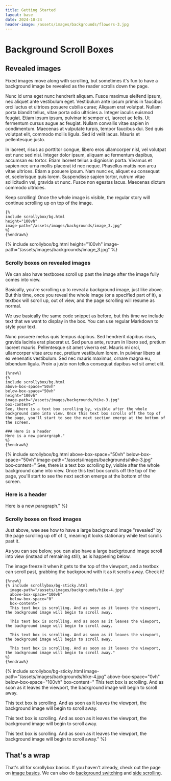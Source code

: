 ```yaml
---
title: Getting Started
layout: base
date: 2024-10-24
header-image: /assets/images/backgrounds/flowers-3.jpg
---
```



# Background Scroll Boxes

## Revealed images
Fixed images move along with scrolling, but sometimes it's fun to have a background image be revealed as the reader scrolls down the page.

Nunc id urna eget nunc hendrerit aliquam. Fusce maximus eleifend ipsum, nec aliquet ante vestibulum eget. Vestibulum ante ipsum primis in faucibus orci luctus et ultrices posuere cubilia curae; Aliquam erat volutpat. Nullam porta blandit tellus, vitae porta odio ultricies a. Integer iaculis euismod feugiat. Etiam ipsum ipsum, pulvinar id semper et, laoreet ac felis. Ut fermentum cursus augue ac feugiat. Nullam convallis vitae sapien in condimentum. Maecenas at vulputate turpis, tempor faucibus dui. Sed quis volutpat elit, commodo mollis ligula. Sed id velit lacus. Mauris et pellentesque justo.

In laoreet, risus ac porttitor congue, libero eros ullamcorper nisl, vel volutpat est nunc sed nisi. Integer dolor ipsum, aliquam ac fermentum dapibus, accumsan eu tortor. Etiam laoreet tellus a dignissim porta. Vivamus et sapien nec urna mollis placerat id nec neque. Phasellus mattis non arcu vitae ultrices. Etiam a posuere ipsum. Nam nunc ex, aliquet eu consequat et, scelerisque quis lorem. Suspendisse sapien tortor, rutrum vitae sollicitudin vel, gravida ut nunc. Fusce non egestas lacus. Maecenas dictum commodo ultricies.

Keep scrolling! Once the whole image is visible, the regular story will continue scrolling up on top of the image.

```{%raw%}
{%
include scrollybox/bg.html
height="100vh"
image-path="/assets/images/backgrounds/image_3.jpg"
%}
{%endraw%}
```

{% 
include scrollybox/bg.html
height="100vh"
image-path="/assets/images/backgrounds/image_3.jpg"
%}


<!-- 
{% include scrollybox/bg.html
  height="220"
  image-url="/assets/bg-images/image_3.jpg"
  pre-box-space="100"
  box-content=" 
       See, there is a text box scrolling by, visible after the whole background came into view. Once this text box scrolls off the top of the page, you'll start to see the next section emerge at the bottom of the screen."
%}
-->



### Scrolly boxes on revealed images
We can also have textboxes scroll up past the image after the image fully comes into view.

Basically, you're scrolling up to reveal a background image, just like above. But this time, once you reveal the whole image (or a specified part of it), a textbox will scroll up, out of view, and the page scrolling will resume as normal.

We use basically the same code snippet as before, but this time we include text that we want to display in the box. You can use regular Markdown to style your text.

Nunc posuere metus quis tempus dapibus. Sed hendrerit dapibus risus, gravida lacinia erat placerat ut. Sed purus ante, rutrum in libero sed, pretium laoreet mauris. Pellentesque sit amet viverra est. Mauris mi orci, ullamcorper vitae arcu nec, pretium vestibulum lorem. In pulvinar libero at ex venenatis vestibulum. Sed nec mauris maximus, ornare magna eu, bibendum ligula. Proin a justo non tellus consequat dapibus vel sit amet elit.

```
{%raw%}
{% 
include scrollybox/bg.html
above-box-space="50vh"
below-box-space="50vh"
height="100vh"
image-path="/assets/images/backgrounds/hike-3.jpg"  
box-content=" 
See, there is a text box scrolling by, visible after the whole background came into view. Once this text box scrolls off the top of the page, you'll start to see the next section emerge at the bottom of the screen.

### Here is a header     
Here is a new parargraph."
%}
{%endraw%}
```


{% 
include scrollybox/bg.html
above-box-space="50vh"
below-box-space="50vh"
image-path="/assets/images/backgrounds/hike-3.jpg"  
box-content=" 
See, there is a text box scrolling by, visible after the whole background came into view. Once this text box scrolls off the top of the page, you'll start to see the next section emerge at the bottom of the screen.

### Here is a header     
Here is a new paragraph."
%}




### Scrolly boxes on fixed images
Just above, wee see how to have a large background image "revealed" by the page scrolling up off of it, meaning it looks stationary while text scrolls past it.

As you can see below, you can also have a large backgrtound image scroll into view (instead of remaining still), as is happening below. 

The image freeze it when it gets to the top of the viewport, and a textbox can scroll past, grabbing the background with it as it scrolls away. Check it!

```
{%raw%}
{% include scrollybox/bg-sticky.html
  image-path="/assets/images/backgrounds/hike-4.jpg"
  above-box-space="100vh"
  below-box-space="0"
  box-content="
  This text box is scrolling. And as soon as it leaves the viewport, the background image will begin to scroll away. 

  This text box is scrolling. And as soon as it leaves the viewport, the background image will begin to scroll away. 

  This text box is scrolling. And as soon as it leaves the viewport, the background image will begin to scroll away. 

  This text box is scrolling. And as soon as it leaves the viewport, the background image will begin to scroll away."
%}
{%endraw%}
```


{% include scrollybox/bg-sticky.html
  image-path="/assets/images/backgrounds/hike-4.jpg"
  above-box-space="0vh"
  below-box-space="100vh"
  box-content="
  This text box is scrolling. And as soon as it leaves the viewport, the background image will begin to scroll away. 

  This text box is scrolling. And as soon as it leaves the viewport, the background image will begin to scroll away. 

  This text box is scrolling. And as soon as it leaves the viewport, the background image will begin to scroll away. 

  This text box is scrolling. And as soon as it leaves the viewport, the background image will begin to scroll away."
%}


## That's a wrap 
That's all for scrollybox basics. If you haven't already, check out the page on [image basics](iamges). We can also do [background switching](bg-switch) and [side scrolling](side-scroll).
